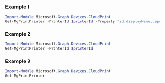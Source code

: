 ### Example 1
``` powershell
Import-Module Microsoft.Graph.Devices.CloudPrint
Get-MgPrintPrinter -PrinterId $printerId -Property "id,displayName,capabilities" 
```
### Example 2
``` powershell
Import-Module Microsoft.Graph.Devices.CloudPrint
Get-MgPrintPrinter -PrinterId $printerId
```
### Example 3
``` powershell
Import-Module Microsoft.Graph.Devices.CloudPrint
Get-MgPrintPrinter
```
